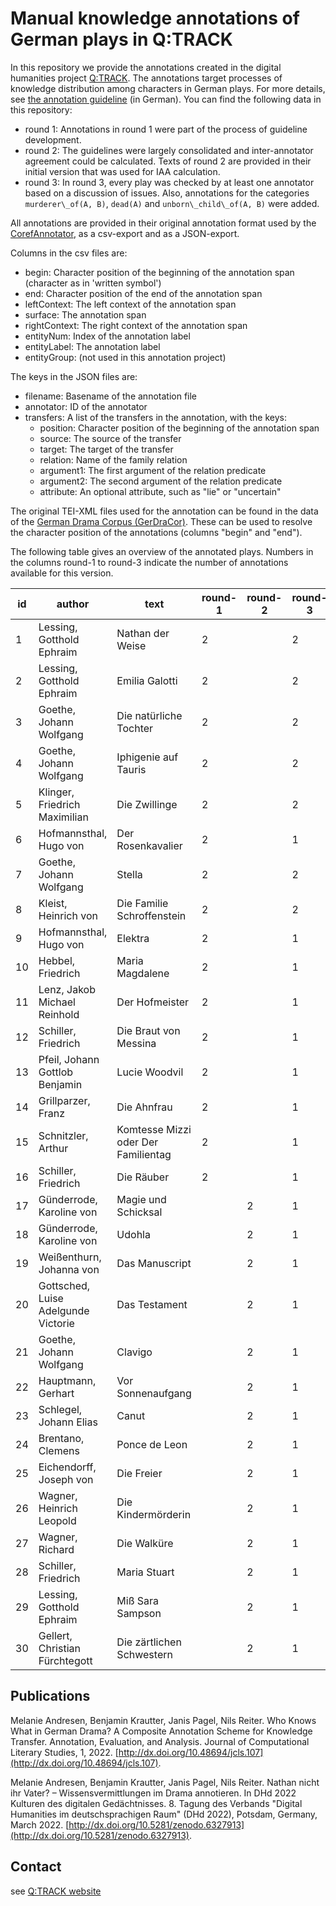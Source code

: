 # Manual knowledge annotations of German plays in Q:TRACK

In this repository we provide the annotations created 
in the digital humanities project [Q:TRACK](https://quadrama.github.io/). 
The annotations target processes of knowledge distribution among characters in German plays. 
For more details, see [the annotation guideline](https://zenodo.org/record/5729707) (in German). 
You can find the following data in this repository:

- round 1: Annotations in round 1 were part of the process of guideline development. 
- round 2: The guidelines were largely consolidated and inter-annotator agreement could be calculated. Texts of round 2 are provided in their initial version that was used for IAA calculation.
- round 3: In round 3, every play was checked by at least one annotator based on a discussion of issues. Also, annotations for the categories ``murderer\_of(A, B)``, ``dead(A)`` and ``unborn\_child\_of(A, B)`` were added.

All annotations are provided in their original annotation format used by the 
[CorefAnnotator](https://github.com/nilsreiter/CorefAnnotator/), as a csv-export and as a JSON-export.

Columns in the csv files are:

- begin: Character position of the beginning of the annotation span (character as in 'written symbol')
- end: Character position of the end of the annotation span
- leftContext: The left context of the annotation span
- surface: The annotation span
- rightContext: The right context of the annotation span
- entityNum: Index of the annotation label
- entityLabel: The annotation label
- entityGroup: (not used in this annotation project)

The keys in the JSON files are:

- filename: Basename of the annotation file
- annotator: ID of the annotator
- transfers: A list of the transfers in the annotation, with the keys:
	- position: Character position of the beginning of the annotation span
	- source: The source of the transfer
	- target: The target of the transfer
	- relation: Name of the family relation
	- argument1: The first argument of the relation predicate
	- argument2: The second argument of the relation predicate
	- attribute: An optional attribute, such as "lie" or "uncertain"

The original TEI-XML files used for the annotation can be found in the data of the [German Drama Corpus (GerDraCor)](https://dracor.org/ger).
These can be used to resolve the character position of the annotations (columns "begin" and "end").

The following table gives an overview of the annotated plays. 
Numbers in the columns round-1 to round-3 indicate the number of annotations available for this version.

| id | author                              | text                                | round-1 | round-2 | round-3 |
|----|-------------------------------------|-------------------------------------|---------|---------|---------|
| 1  | Lessing, Gotthold Ephraim           | Nathan der Weise                    | 2       |         | 2       |
| 2  | Lessing, Gotthold Ephraim           | Emilia Galotti                      | 2       |         | 2       |
| 3  | Goethe, Johann Wolfgang             | Die natürliche Tochter              | 2       |         | 2       |
| 4  | Goethe, Johann Wolfgang             | Iphigenie auf Tauris                | 2       |         | 2       |
| 5  | Klinger, Friedrich Maximilian       | Die Zwillinge                       | 2       |         | 2       |
| 6  | Hofmannsthal, Hugo von              | Der Rosenkavalier                   | 2       |         | 1       |
| 7  | Goethe, Johann Wolfgang             | Stella                              | 2       |         | 2       |
| 8  | Kleist, Heinrich von                | Die Familie Schroffenstein          | 2       |         | 2       |
| 9  | Hofmannsthal, Hugo von              | Elektra                             | 2       |         | 1       |
| 10 | Hebbel, Friedrich                   | Maria Magdalene                     | 2       |         | 1       |
| 11 | Lenz, Jakob Michael Reinhold        | Der Hofmeister                      | 2       |         | 1       |
| 12 | Schiller, Friedrich                 | Die Braut von Messina               | 2       |         | 1       |
| 13 | Pfeil, Johann Gottlob Benjamin      | Lucie Woodvil                       | 2       |         | 1       |
| 14 | Grillparzer, Franz                  | Die Ahnfrau                         | 2       |         | 1       |
| 15 | Schnitzler, Arthur                  | Komtesse Mizzi oder Der Familientag | 2       |         | 1       |
| 16 | Schiller, Friedrich                 | Die Räuber                          | 2       |         | 1       |
| 17 | Günderrode, Karoline von            | Magie und Schicksal                 |         | 2       | 1       |
| 18 | Günderrode, Karoline von            | Udohla                              |         | 2       | 1       |
| 19 | Weißenthurn, Johanna von            | Das Manuscript                      |         | 2       | 1       |
| 20 | Gottsched, Luise Adelgunde Victorie | Das Testament                       |         | 2       | 1       |
| 21 | Goethe, Johann Wolfgang             | Clavigo                             |         | 2       | 1       |
| 22 | Hauptmann, Gerhart                  | Vor Sonnenaufgang                   |         | 2       | 1       |
| 23 | Schlegel, Johann Elias              | Canut                               |         | 2       | 1       |
| 24 | Brentano, Clemens                   | Ponce de Leon                       |         | 2       | 1       |
| 25 | Eichendorff, Joseph von             | Die Freier                          |         | 2       | 1       |
| 26 | Wagner, Heinrich Leopold            | Die Kindermörderin                  |         | 2       | 1       |
| 27 | Wagner, Richard                     | Die Walküre                         |         | 2       | 1       |
| 28 | Schiller, Friedrich                 | Maria Stuart                        |         | 2       | 1       |
| 29 | Lessing, Gotthold Ephraim           | Miß Sara Sampson                    |         | 2       | 1       |
| 30 | Gellert, Christian Fürchtegott      | Die zärtlichen Schwestern           |         | 2       | 1       |

## Publications

Melanie Andresen, Benjamin Krautter, Janis Pagel, Nils Reiter. Who Knows What in German Drama? A Composite Annotation Scheme for Knowledge Transfer. Annotation, Evaluation, and Analysis. Journal of Computational Literary Studies, 1, 2022. [http://dx.doi.org/10.48694/jcls.107](http://dx.doi.org/10.48694/jcls.107).

Melanie Andresen, Benjamin Krautter, Janis Pagel, Nils Reiter. Nathan nicht ihr Vater? – Wissensvermittlungen im Drama annotieren. In DHd 2022 Kulturen des digitalen Gedächtnisses. 8. Tagung des Verbands "Digital Humanities im deutschsprachigen Raum" (DHd 2022), Potsdam, Germany, March 2022. [http://dx.doi.org/10.5281/zenodo.6327913](http://dx.doi.org/10.5281/zenodo.6327913).

## Contact

see [Q:TRACK website](https://quadrama.github.io/people.de)
